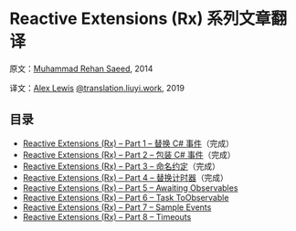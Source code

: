 # Reactive Extensions (Rx) 系列文章翻译

原文：[Muhammad Rehan Saeed](https://rehansaeed.com/), 2014

译文：[Alex Lewis](https://alexinea.com) [@translation.liuyi.work](https://translation.liuyi.work/reactive-extensions-rehansaeed2014), 2019

## 目录

- [Reactive Extensions (Rx) – Part 1 – 替换 C# 事件](docs/1/README.zh-CN.md)（完成）
- [Reactive Extensions (Rx) – Part 2 – 包装 C# 事件](docs/2/README.zh-CN.md)（完成）
- [Reactive Extensions (Rx) – Part 3 – 命名约定](docs/3/README.zh-CN.md)（完成）
- [Reactive Extensions (Rx) – Part 4 – 替换计时器](docs/4/README.zh-CN.md)（完成）
- [Reactive Extensions (Rx) – Part 5 – Awaiting Observables](docs/5/README.md)
- [Reactive Extensions (Rx) – Part 6 – Task ToObservable](docs/6/README.md)
- [Reactive Extensions (Rx) – Part 7 – Sample Events](docs/7/README.md)
- [Reactive Extensions (Rx) – Part 8 – Timeouts](docs/8/README.md)
